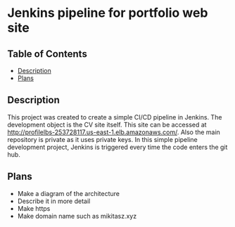 # Jenkins pipeline for portfolio web site
## Table of Contents
- [Description](#description)
- [Plans](#lans)

## Description
This project was created to create a simple CI/CD pipeline in Jenkins. The development object is the CV site itself. This site can be accessed at http://profilelbs-253728117.us-east-1.elb.amazonaws.com/. Also the main repository is private as it uses private keys. In this simple pipeline development project, Jenkins is triggered every time the code enters the git hub.
## Plans
- Make a diagram of the architecture
- Describe it in more detail
- Make https
- Make domain name such as mikitasz.xyz
